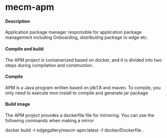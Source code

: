 # mecm-apm

#### Description
Application package manager responsible for application package management including Onboarding, distributing package to edge etc.

#### Compile and build
The APM project is containerized based on docker, and it is divided into two steps during compilation and construction.

#### Compile
APM is a Java program written based on jdk1.8 and maven. To compile, you only need to execute mvn install to compile and generate jar package

#### Build image
The APM project provides a dockerfile file for mirroring. You can use the following commands when making a mirror

docker build -t edgegallery/mecm-apm:latest -f docker/Dockerfile .